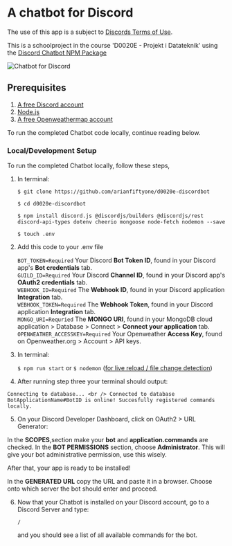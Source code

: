 # A chatbot for Discord

The use of this app is a subject to [Discords Terms of Use](https://discord.com/developers/docs/legal).

This is a schoolproject in the course 'D0020E - Projekt i Datateknik' using the [Discord Chatbot NPM Package](https://discord.js.org/#/)

![Chatbot for Discord]()

## Prerequisites
1. [A free Discord account](https://discord.com/developers)
3. [Node.js](https://nodejs.org/en/)
4. [A free Openweathermap account](https://openweathermap.org)


To run the completed Chatbot code locally, continue reading below.

### Local/Development Setup

To run the completed Chatbot locally, follow these steps,

1. In terminal:

   `$ git clone https://github.com/arianfiftyone/d0020e-discordbot`

   `$ cd d0020e-discordbot`

   `$ npm install discord.js @discordjs/builders @discordjs/rest discord-api-types dotenv cheerio mongoose node-fetch nodemon --save`

   `$ touch .env`
   
2. Add this code to your .env file

   `BOT_TOKEN=Required` Your Discord **Bot Token ID**, found in your Discord app's **Bot credentials** tab. <br />
   `GUILD_ID=Required` Your Discord **Channel ID**, found in your Discord app's **OAuth2 credentials** tab. <br />
   `WEBHOOK_ID=Required` The **Webhook ID**, found in your Discord application **Integration** tab. <br />
   `WEBHOOK_TOKEN=Required` The **Webhook Token**, found in your Discord application **Integration** tab. <br />
   `MONGO_URI=Requried` The **MONGO URI**, found in your MongoDB cloud application > Database > Connect > **Connect your application** tab. <br />
   `OPENWEATHER_ACCESSKEY=Required` Your Openweather **Access Key**, found on Openweather.org > Account > API keys. <br />
   
3. In terminal:

   `$ npm run start` or `$ nodemon` ([for live reload / file change detection](https://www.npmjs.com/package/nodemon))
  
4. After running step three your terminal should output:

  `
  Connecting to database... <br />
  Connected to database
  BotApplicationName#BotID is online!
  Succesfully registered commands locally.
  `
  
5. On your Discord Developer Dashboard, click on OAuth2 > URL Generator:

  In the **SCOPES**,section make your **bot** and **application.commands** are checked.
  In the **BOT PERMISSIONS** section, choose **Administrator**. This will give your bot administrative permission, use this wisely. 

  After that, your app is ready to be installed!
  
  In the **GENERATED URL** copy the URL and paste it in a browser. Choose onto which server the bot should enter and proceed.
   
6. Now that your Chatbot is installed on your Discord account, go to a Discord Server and type:

   `/`
   
   and you should see a list of all available commands for the bot.


